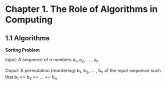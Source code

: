 # Chapter 1. The Role of Algorithms in Computing

## 1.1 Algorithms

**Sorting Problem**


Input: A sequence of n numbers a<sub>1</sub>, a<sub>2</sub>, ... , a<sub>n</sub>

Ouput: A permutation (reordering) b<sub>1</sub>, b<sub>2</sub>, ... , b<sub>n</sub> of the input sequence such that 
b<sub>1</sub> <= b<sub>2</sub> <= ... <= b<sub>n</sub>



